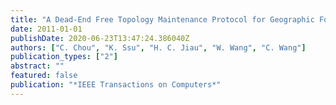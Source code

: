 ```yaml
---
title: "A Dead-End Free Topology Maintenance Protocol for Geographic Forwarding in Wireless Sensor Networks"
date: 2011-01-01
publishDate: 2020-06-23T13:47:24.386040Z
authors: ["C. Chou", "K. Ssu", "H. C. Jiau", "W. Wang", "C. Wang"]
publication_types: ["2"]
abstract: ""
featured: false
publication: "*IEEE Transactions on Computers*"
---
```


